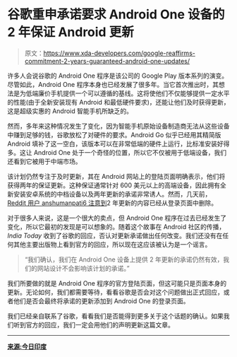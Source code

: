 # 谷歌重申承诺要求 Android One 设备的 2 年保证 Android 更新

> 原文：<https://www.xda-developers.com/google-reaffirms-commitment-2-years-guaranteed-android-one-updates/>

许多人会说谷歌的 Android One 程序是该公司的 Google Play 版本系列的演变。尽管如此，Android One 程序本身也已经发展了很多年。当它首次推出时，其想法是为低端廉价手机提供一个可以遵循的基线。这将使他们不仅能够提供一定水平的性能(由于全新安装现有 Android 和最低硬件要求)，还能让他们及时获得更新，这是超级实惠的 Android 智能手机所缺乏的。

然而，多年来这种情况发生了变化，因为智能手机原始设备制造商无法从这些设备中赚到足够的钱，谷歌放松了对硬件的要求。Android Go 似乎已经用其精简版 Android 填补了这一空白，该版本可以在非常低端的硬件上运行，比标准安装好得多。这让 Android One 处于一个奇怪的位置，所以它不仅被用于低端设备，我们还看到它被用于中端市场。

该计划仍然专注于及时更新，其在 Android 网站上的登陆页面明确表示，他们将获得两年的保证更新。这种保证通常针对 600 美元以上的高端设备，因此拥有全新安装安卓系统的中档设备以及两年更新的承诺非常诱人。然而，几天前， [Reddit 用户 anshumanpati6 注意到](https://www.reddit.com/r/Android/comments/a9bj1l/looks_like_google_removed_the_part_about_2_years/)2 年更新的内容已经从登录页面中删除。

对于很多人来说，这是一个很大的卖点，但 Android One 程序在过去已经发生了变化，所以它最初的发现是可以想象的。随着这个故事在 Android 社区的传播， *India Today* 收到了谷歌的回应，否认对更新承诺做出任何改变。我们还没有在任何其他主要出版物上看到官方的回应，所以现在这应该被认为是一个谣言。

> “我们确认，我们在 Android One 设备上提供 2 年更新的承诺仍然有效，我们的网站设计不会影响该计划的承诺。”

我们所要做的就是 Android One 程序的官方登陆页面，但这可能只是页面本身的更新。无论如何，我们都需要等待，看看谷歌是否会对这个问题做出正式回应，或者他们是否会最终将承诺的更新添加到 Android One 的登录页面。

我们已经亲自联系了谷歌，看看我们是否能得到更多关于这个话题的确认。如果我们听到官方的回应，我们一定会用他们的声明更新这篇文章。

* * *

[**来源:今日印度**](https://www.indiatoday.in/technology/features/story/google-promised-2-years-of-updates-for-android-one-phones-now-that-promise-is-deleted-from-its-site-1418261-2018-12-27)